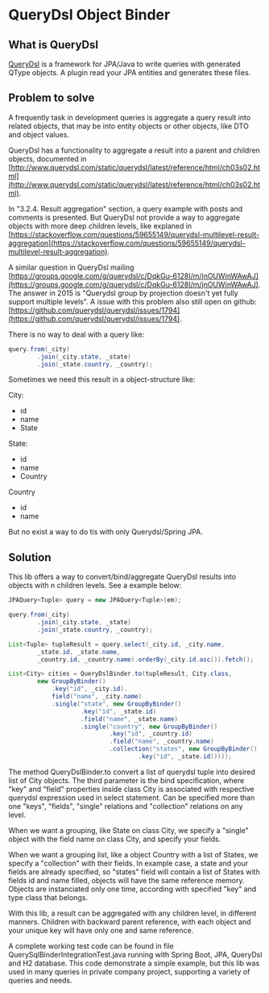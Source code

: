 # QueryDsl Object Binder

## What is QueryDsl
[QueryDsl](http://www.querydsl.com/) is a framework for JPA/Java to write queries with generated QType objects. A plugin read your JPA entities and generates these files. 

## Problem to solve
A frequently task in development queries is aggregate a query result into related objects, that may be into entity objects or other objects, like DTO and object values. 

QueryDsl has a functionality to aggregate a result into a parent and children objects, documented in [http://www.querydsl.com/static/querydsl/latest/reference/html/ch03s02.html](http://www.querydsl.com/static/querydsl/latest/reference/html/ch03s02.html).

In "3.2.4. Result aggregation" section, a query example with posts and comments is presented. But QueryDsl not provide a way to aggregate objects with more deep children levels, like explaned in [https://stackoverflow.com/questions/59655149/querydsl-multilevel-result-aggregation](https://stackoverflow.com/questions/59655149/querydsl-multilevel-result-aggregation).

A similar question in QueryDsl mailing [https://groups.google.com/g/querydsl/c/DqkGu-6128I/m/jnOUWinWAwAJ](https://groups.google.com/g/querydsl/c/DqkGu-6128I/m/jnOUWinWAwAJ). The answer in 2015 is "Querydsl group by projection doesn't yet fully support multiple levels". A issue with this problem also still open on github: [https://github.com/querydsl/querydsl/issues/1794](https://github.com/querydsl/querydsl/issues/1794).

There is no way to deal with a query like:
```java
query.from(_city)
		.join(_city.state, _state)
		.join(_state.country, _country);
```

Sometimes we need this result in a object-structure like:

City:
* id
* name
* State 

State:
* id
* name
* Country

Country
* id
* name

But no exist a way to do tis with only Querydsl/Spring JPA.

## Solution
This lib offers a way to convert/bind/aggregate QueryDsl results into objects with n children levels. See a example below:
```java
JPAQuery<Tuple> query = new JPAQuery<Tuple>(em);

query.from(_city)
		.join(_city.state, _state)
		.join(_state.country, _country);

List<Tuple> tupleResult = query.select(_city.id, _city.name,
		_state.id, _state.name,
		_country.id, _country.name).orderBy(_city.id.asc()).fetch();

List<City> cities = QueryDslBinder.to(tupleResult, City.class,
		new GroupByBinder()
			.key("id", _city.id).
			field("name", _city.name)
			.single("state", new GroupByBinder()
					.key("id", _state.id)
					.field("name", _state.name)
					.single("country", new GroupByBinder()
							.key("id", _country.id)
							.field("name", _country.name)					
							.collection("states", new GroupByBinder()
									.key("id", _state.id)))));
```

The method QueryDslBinder.to convert a list of querydsl tuple into desired list of City objects. The third parameter is the bind specification, where "key" and "field" properties inside class City is associated with respective querydsl expression used in select statement. Can be specified more than one "keys", "fields", "single" relations and "collection" relations on any level.

When we want a grouping, like State on class City, we specify a "single" object with the field name on class City, and specify your fields. 

When we want a grouping list, like a object Country with a list of States, we specify a "collection" with their fields. In example case, a state and your fields are already specified, so "states" field will contain a list of States with fields id and name filled, objects will have the same reference memory. Objects are instanciated only one time, according with specified "key" and type class that belongs.

With this lib, a result can be aggregated with any children level, in different manners. Children with backward parent reference, with each object and your unique key will have only one and same reference.

A complete working test code can be found in file QuerySqlBinderIntegrationTest.java running with Spring Boot, JPA, QueryDsl and H2 database. This code demonstrate a simple example, but this lib was used in many queries in private company project, supporting a variety of queries and needs.
